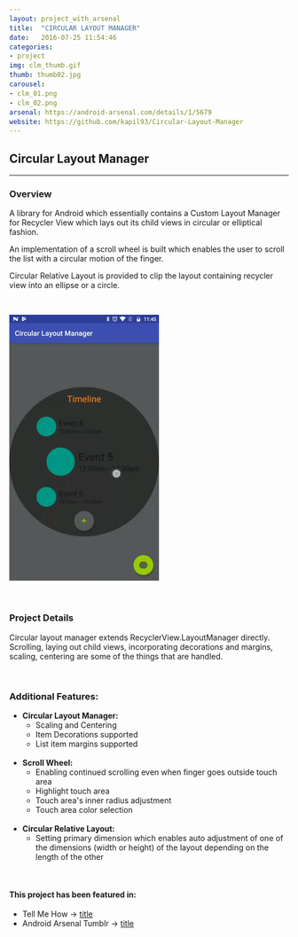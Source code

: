 ```yaml
---
layout: project_with_arsenal
title:  "CIRCULAR LAYOUT MANAGER"
date:   2016-07-25 11:54:46
categories:
- project
img: clm_thumb.gif
thumb: thumb02.jpg
carousel:
- clm_01.png
- clm_02.png
arsenal: https://android-arsenal.com/details/1/5679
website: https://github.com/kapil93/Circular-Layout-Manager
---
```

## Circular Layout Manager
---------------------------

### Overview
A library for Android which essentially contains a Custom Layout Manager for Recycler View which lays out its child views in circular or elliptical fashion.

An implementation of a scroll wheel is built which enables the user to scroll the list with a circular motion of the finger.

Circular Relative Layout is provided to clip the layout containing recycler view into an ellipse or a circle.

<br>

![Animation](/assets/img/project/clm.gif)

<br>

### Project Details
Circular layout manager extends RecyclerView.LayoutManager directly. Scrolling, laying out child views, incorporating decorations and margins, scaling, centering are some of the things that are handled.

<br>

### Additional Features:
* **Circular Layout Manager:**
	* Scaling and Centering
	* Item Decorations supported
	* List item margins supported
<br><br>
* **Scroll Wheel:**
	* Enabling continued scrolling even when finger goes outside touch area
	* Highlight touch area
	* Touch area's inner radius adjustment
	* Touch area color selection
<br><br>
* **Circular Relative Layout:**
	* Setting primary dimension which enables auto adjustment of one of the dimensions (width or height) of the layout depending on the length of the other

<br>

#### This project has been featured in:
* Tell Me How -> [title](http://www.tellmehow.co/android-circular-layout-manager/)
* Android Arsenal Tumblr -> [title](http://android-arsenal.tumblr.com/post/160192825452/circular-layout-manager)